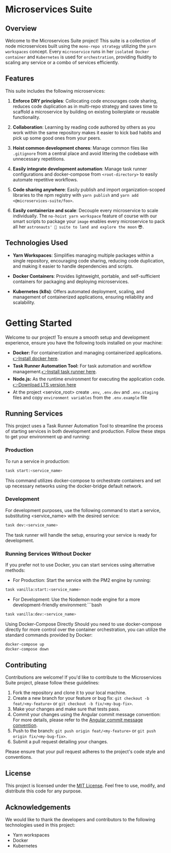 # Microservices Suite

## Overview

Welcome to the Microservices Suite project! This suite is a collection of node microservices built using the `mono-repo strategy` utilizing the `yarn workspaces` concept. Every `microservice` runs in her `isolated Docker container` and `Kubernetes` is used for `orchestration`, providing fluidity to scaling any service or a combo of services efficiently.

## Features

This suite includes the following microservices:

1. **Enforce DRY principles**: Collocating code encourages code sharing, reduces code duplication as in multi-repo strategy and saves time to scaffold a microservice by building on existing boilerplate or reusable functionality.

2. **Collaboration**: Learning by reading code authored by others as you work within the same repository makes it easier to kick bad habits and pick up some good ones from your peers.

3. **Hoist common development chores**: Manage common files like `.gitignore` from a central place <root-directory> and avoid littering the codebase with unnecessary repetitions. 

4. **Easily integrate development automation**: Manage task runner configurations and docker-compose from `<root-directory>` to easily automate repetitive workflows.

5. **Code sharing anywhere**: Easily publish and import organization-scoped libraries to the npm registry with `yarn publish` and `yarn add <@microservices-suite/foo>`.

6. **Easily containerize and scale**: Decouple every microservice to scale individually. The `no-hoist yarn workspace` feature of course with our smart scripts to package your `image` enables every microservice to pack all her `astronauts' 🚀 suite to land and explore the moon` 😎.

## Technologies Used
  
- **Yarn Workspaces**: Simplifies managing multiple packages within a single repository, encouraging code sharing, reducing code duplication, and making it easier to handle dependencies and scripts.

- **Docker Containers**: Provides lightweight, portable, and self-sufficient containers for packaging and deploying microservices.
  
- **Kubernetes (k8s)**: Offers automated deployment, scaling, and management of containerized applications, ensuring reliability and scalability.


# Getting Started

Welcome to our project! To ensure a smooth setup and development experience, ensure you have the following tools installed on your machine:

- **Docker:** For containerization and managing containerized applications.[👉Install docker here](https://docs.docker.com/engine/install/).
- **Task Runner Automation Tool:** For task automation and workflow management.[👉Install task runner here](https://taskfile.dev/installation/).
- **Node.js:** As the runtime environment for executing the application code.[👉Download LTS version here](https://nodejs.org/en/download)
- At the project <service_root> create `.env`, `.env.dev` and `.env.staging` files and copy `environment variables` from the `.env.example` file

## Running Services

This project uses a Task Runner Automation Tool to streamline the process of starting services in both development and production. Follow these steps to get your environment up and running:

### Production

To run a service in production:

```bash
task start:<service_name>
```

This command utilizes docker-compose to orchestrate containers and set up necessary networks using the docker-bridge default network.

### Development
For development purposes, use the following command to start a service, substituting <service_name> with the desired service:

```bash
task dev:<service_name>
```

The task runner will handle the setup, ensuring your service is ready for development.

### Running Services Without Docker
If you prefer not to use Docker, you can start services using alternative methods:

- For Production: Start the service with the PM2 engine by running:
```bash
task vanilla:start:<service_name>
```
- For Development: Use the Nodemon node engine for a more development-friendly environment:```bash

```bash
task vanilla:dev:<service_name>
```

Using Docker-Compose Directly
Should you need to use docker-compose directly for more control over the container orchestration, you can utilize the standard commands provided by Docker:

```bash
docker-compose up
docker-compose down
```

## Contributing

Contributions are welcome! If you'd like to contribute to the Microservices Suite project, please follow these guidelines:

1. Fork the repository and clone it to your local machine.
2. Create a new branch for your feature or bug fix: `git checkout -b feat/<my-feature>` or `git checkout -b fix/<my-bug-fix>`.
3. Make your changes and make sure that tests pass.
4. Commit your changes using the Angular commit message convention:
For more details, please refer to the [Angular commit message convention](https://github.com/angular/angular/blob/master/CONTRIBUTING.md#commit).
5. Push to the branch: `git push origin feat/<my-feature>` or `git push origin fix/<my-bug-fix>`.
6. Submit a pull request detailing your changes.

Please ensure that your pull request adheres to the project's code style and conventions.

## License

This project is licensed under the [MIT License](LICENSE). Feel free to use, modify, and distribute this code for any purpose.

## Acknowledgements

We would like to thank the developers and contributors to the following technologies used in this project:

- Yarn workspaces
- Docker
- Kubernetes
